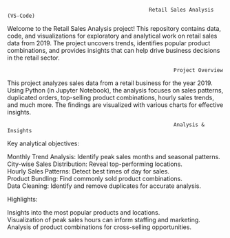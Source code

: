                                                   Retail Sales Analysis (VS-Code)
Welcome to the Retail Sales Analysis project! This repository contains data, code, and visualizations for exploratory and analytical work on retail sales data from 2019. The project uncovers trends, identifies popular product combinations, and provides insights that can help drive business decisions in the retail sector.
  
                                                          Project Overview
This project analyzes sales data from a retail business for the year 2019. Using Python (in Jupyter Notebook), the analysis focuses on sales patterns, duplicated orders, top-selling product combinations, hourly sales trends, and much more. The findings are visualized with various charts for effective insights.

                                                          Analysis & Insights
Key analytical objectives:

Monthly Trend Analysis: Identify peak sales months and seasonal patterns.\
City-wise Sales Distribution: Reveal top-performing locations.\
Hourly Sales Patterns: Detect best times of day for sales.\
Product Bundling: Find commonly sold product combinations.\
Data Cleaning: Identify and remove duplicates for accurate analysis.

Highlights:

Insights into the most popular products and locations.\
Visualization of peak sales hours can inform staffing and marketing.\
Analysis of product combinations for cross-selling opportunities.
